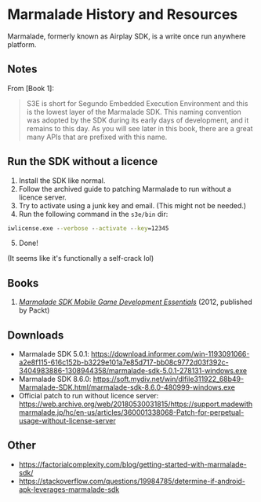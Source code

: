 # Marmalade History and Resources

Marmalade, formerly known as Airplay SDK, is a write once run anywhere platform.

## Notes

From [Book 1]:

> S3E is short for Segundo Embedded Execution Environment and this is the lowest
> layer of the Marmalade SDK. This naming convention was adopted by the SDK
> during its early days of development, and it remains to this day. As you will
> see later in this book, there are a great many APIs that are prefixed with
> this name.

## Run the SDK without a licence

1. Install the SDK like normal.
2. Follow the archived guide to patching Marmalade to run without a licence server.
3. Try to activate using a junk key and email. (This might not be needed.)
4. Run the following command in the `s3e/bin` dir:

```cmd
iwlicense.exe --verbose --activate --key=12345
```

5. Done!

(It seems like it's functionally a self-crack lol)

## Books

1. *[Marmalade SDK Mobile Game Development Essentials](https://www.packtpub.com/product/marmalade-sdk-mobile-game-development-essentials/9781849693363)* (2012, published by Packt)


## Downloads

* Marmalade SDK 5.0.1: https://download.informer.com/win-1193091066-a2e8f115-616c152b-b3229e101a7e85d717-bb08c9772d03f392c-3404983886-1308944358/marmalade-sdk-5.0.1-278131-windows.exe
* Marmalade SDK 8.6.0: https://soft.mydiv.net/win/dlfile311922_68b49-Marmalade-SDK.html/marmalade-sdk-8.6.0-480999-windows.exe
* Official patch to run without licence server: https://web.archive.org/web/20180530031815/https://support.madewithmarmalade.jp/hc/en-us/articles/360001338068-Patch-for-perpetual-usage-without-license-server

## Other

* https://factorialcomplexity.com/blog/getting-started-with-marmalade-sdk/
* https://stackoverflow.com/questions/19984785/determine-if-android-apk-leverages-marmalade-sdk
